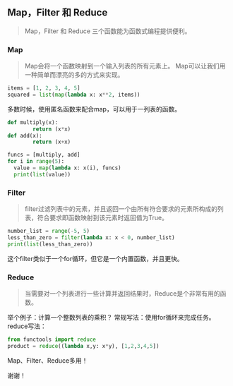 

## **Map，Filter 和 Reduce**
> Map，Filter 和 Reduce 三个函数能为函数式编程提供便利。
### Map
> Map会将一个函数映射到一个输入列表的所有元素上。
Map可以让我们用一种简单而漂亮的多的方式来实现。
```python
items = [1, 2, 3, 4, 5]
squared = list(map(lambda x: x**2, items))
```
多数时候，使用匿名函数来配合map，可以用于一列表的函数。
```python
def multiply(x):
        return (x*x)
def add(x):
        return (x+x)

funcs = [multiply, add] 
for i in range(5):
  value = map(lambda x: x(i), funcs)
  print(list(value))
```

### Filter
> filter过滤列表中的元素，并且返回一个由所有符合要求的元素所构成的列表，符合要求即函数映射到该元素时返回值为True。
```python
number_list = range(-5, 5)
less_than_zero = filter(lambda x: x < 0, number_list) 
print(list(less_than_zero))
```
这个filter类似于一个for循环，但它是一个内置函数，并且更快。

### Reduce
> 当需要对一个列表进行一些计算并返回结果时，Reduce是个非常有用的函数。

举个例子：计算一个整数列表的乘积？
常规写法：使用for循环来完成任务。
reduce写法：
```python
from functools import reduce
product = reduce((lambda x,y: x*y), [1,2,3,4,5])
```

Map、Filter、Reduce多用！

谢谢！


